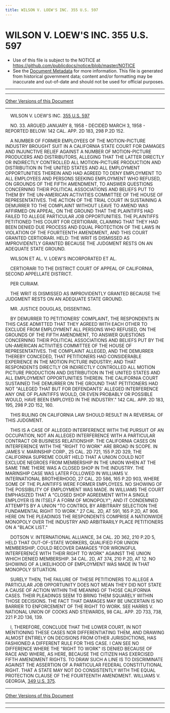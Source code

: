 ```yaml
---
title: WILSON V. LOEW'S INC. 355 U.S. 597
---
```


# WILSON V. LOEW'S INC. 355 U.S. 597

* Use of this file is subject to the NOTICE at https://github.com/publicdocs/notice/blob/master/NOTICE
* See the [Document Metadata](../../../index.md) for more information.
  This file is generated from historical government data; content and/or formatting may be inaccurate and out-of-date and should not be used for official purposes.

----------
----------

[Other Versions of this Document](https://publicdocs.github.io/go/links?ns=uslm-x&ref=%2Fus%2Fcourts%2Fscotus%2FusReporter%2F355%2F597)

----------

    WILSON V. LOEW'S INC. [355 U.S. 597][/us/courts/scotus/usReporter/355/597]

    NO. 33.  ARGUED JANUARY 8, 1958 - DECIDED MARCH 3, 1958 - REPORTED BELOW:  142 CAL. APP. 2D 183, 298 P.2D 152.

    A NUMBER OF FORMER EMPLOYEES OF THE MOTION-PICTURE INDUSTRY BROUGHT SUIT IN A CALIFORNIA STATE COURT FOR DAMAGES AND INJUNCTIVE RELIEF AGAINST A NUMBER OF MOTION-PICTURE PRODUCERS AND DISTRIBUTORS, ALLEGING THAT THE LATTER DIRECTLY OR INDIRECTLY CONTROLLED ALL MOTION-PICTURE PRODUCTION AND DISTRIBUTION IN THE UNITED STATES AND ALL EMPLOYMENT OPPORTUNITIES THEREIN AND HAD AGREED TO DENY EMPLOYMENT TO ALL EMPLOYEES AND PERSONS SEEKING EMPLOYMENT WHO REFUSED, ON GROUNDS OF THE FIFTH AMENDMENT, TO ANSWER QUESTIONS CONCERNING THEIR POLITICAL ASSOCIATIONS AND BELIEFS PUT TO THEM BY THE UN-AMERICAN ACTIVITIES COMMITTEE OF THE HOUSE OF REPRESENTATIVES.  THE ACTION OF THE TRIAL COURT IN SUSTAINING A DEMURRER TO THE COMPLAINT WITHOUT LEAVE TO AMEND WAS AFFIRMED ON APPEAL, ON THE GROUND THAT THE PLAINTIFFS HAD FAILED TO ALLEGE PARTICULAR JOB OPPORTUNITIES.  THE PLAINTIFFS PETITIONED THIS COURT FOR CERTIORARI, CLAIMING THAT THEY HAD BEEN DENIED DUE PROCESS AND EQUAL PROTECTION OF THE LAWS IN VIOLATION OF THE FOURTEENTH AMENDMENT, AND THIS COURT GRANTED CERTIORARI.  HELD:  THE WRIT IS DISMISSED AS IMPROVIDENTLY GRANTED BECAUSE THE JUDGMENT RESTS ON AN ADEQUATE STATE GROUND.

    WILSON ET AL. V. LOEW'S INCORPORATED ET AL.

    CERTIORARI TO THE DISTRICT COURT OF APPEAL OF CALIFORNIA, SECOND APPELLATE DISTRICT.

    PER CURIAM.

    THE WRIT IS DISMISSED AS IMPROVIDENTLY GRANTED BECAUSE THE JUDGMENT RESTS ON AN ADEQUATE STATE GROUND.

    MR. JUSTICE DOUGLAS, DISSENTING.

    BY DEMURRER TO PETITIONERS' COMPLAINT, THE RESPONDENTS IN THIS CASE ADMITTED THAT THEY AGREED WITH EACH OTHER TO EXCLUDE FROM EMPLOYMENT ALL PERSONS WHO REFUSED, ON THE GROUNDS OF THE FIFTH AMENDMENT, TO ANSWER QUESTIONS CONCERNING THEIR POLITICAL ASSOCIATIONS AND BELIEFS PUT BY THE UN-AMERICAN ACTIVITIES COMMITTEE OF THE HOUSE OF REPRESENTATIVES.  THE COMPLAINT ALLEGED, AND THE DEMURRER THEREBY CONCEDED, THAT PETITIONERS HAD CONSIDERABLE EXPERIENCE IN THE MOTION PICTURE INDUSTRY; AND THAT RESPONDENTS DIRECTLY OR INDIRECTLY CONTROLLED ALL MOTION PICTURE PRODUCTION AND DISTRIBUTION IN THE UNITED STATES AND ALL EMPLOYMENT OPPORTUNITIES THEREIN.  THE CALIFORNIA COURT SUSTAINED THE DEMURRER ON THE GROUND THAT PETITIONERS HAD NOT "ALLEGED THAT BUT FOR DEFENDANTS' ALLEGED INTERFERENCE ANY ONE OF PLAINTIFFS WOULD, OR EVEN PROBABLY OR POSSIBLE WOULD, HAVE BEEN EMPLOYED IN THE INDUSTRY."  142 CAL. APP. 2D 183, 195, 298 P.2D 152, 160.

    THIS RULING ON CALIFORNIA LAW SHOULD RESULT IN A REVERSAL OF THIS JUDGMENT.

    THIS IS A CASE OF ALLEGED INTERFERENCE WITH THE PURSUIT OF AN OCCUPATION, NOT AN ALLEGED INTERFERENCE WITH A PARTICULAR CONTRACT OR BUSINESS RELATIONSHIP.  THE CALIFORNIA CASES ON INTERFERENCE WITH THE "RIGHT TO WORK" ARE BROAD IN SCOPE.  IN JAMES V. MARINSHIP CORP., 25 CAL. 2D 721, 155 P.2D 329, THE CALIFORNIA SUPREME COURT HELD THAT A UNION COULD NOT EXCLUDE NEGROES FROM MEMBERSHIP IN THE UNION WHEN AT THE SAME TIME THERE WAS A CLOSED SHOP IN THE INDUSTRY.  THE MARINSHIP CASE WAS LATER FOLLOWED IN WILLIAMS V. INTERNATIONAL BROTHERHOOD, 27 CAL. 2D 586, 165 P.2D 903, WHERE SOME OF THE PLAINTIFFS WERE FORMER EMPLOYEES.  NO SHOWING OF THE POSSIBILITY OF EMPLOYMENT WAS MADE.  IN WILLIAMS THE COURT EMPHASIZED THAT A "CLOSED SHOP AGREEMENT WITH A SINGLE EMPLOYER IS IN ITSELF A FORM OF MONOPOLY"; AND IT CONDEMNED ATTEMPTS BY A UNION "TO CONTROL BY ARBITRARY SELECTION THE FUNDAMENTAL RIGHT TO WORK."  27 CAL. 2D, AT 591, 165 P.2D, AT 906.  HERE ON THE PLEADINGS THE RESPONDENTS COMPRISE A NATIONWIDE MONOPOLY OVER THE INDUSTRY AND ARBITRARILY PLACE PETITIONERS ON A "BLACK LIST."

    DOTSON V. INTERNATIONAL ALLIANCE, 34 CAL. 2D 362, 210 P.2D 5, HELD THAT OUT-OF-STATE WORKERS, QUALIFIED FOR UNION MEMBERSHIP, COULD RECOVER DAMAGES "FOR WRONGFUL INTERFERENCE WITH THEIR RIGHT TO WORK" AGAINST THE UNION WHICH DENIED MEMBERSHIP.  34 CAL. 2D, AT 374, 210 P.2D, AT 12.  NO SHOWING OF A LIKELIHOOD OF EMPLOYMENT WAS MADE IN THAT MONOPOLY SITUATION.

    SURELY THEN, THE FAILURE OF THESE PETITIONERS TO ALLEGE A PARTICULAR JOB OPPORTUNITY DOES NOT MEAN THEY DID NOT STATE A CAUSE OF ACTION WITHIN THE MEANING OF THOSE CALIFORNIA CASES.  THEIR PLEADINGS SEEM TO BRING THEM SQUARELY WITHIN THOSE DECISIONS.  THE FACT THAT DAMAGES MAY BE UNCERTAIN IS NO BARRIER TO ENFORCEMENT OF THE RIGHT TO WORK.  SEE HARRIS V. NATIONAL UNION OF COOKS AND STEWARDS, 98 CAL. APP. 2D 733, 738, 221 P.2D 136, 139.

    I, THEREFORE, CONCLUDE THAT THE LOWER COURT, IN NOT MENTIONING THESE CASES NOR DIFFERENTIATING THEM, AND DRAWING ALMOST ENTIRELY ON DECISIONS FROM OTHER JURISDICTIONS, HAS FASHIONED A DIFFERENT RULE FOR THIS CASE.  I CAN SEE NO DIFFERENCE WHERE THE "RIGHT TO WORK" IS DENIED BECAUSE OF RACE AND WHERE, AS HERE, BECAUSE THE CITIZEN HAS EXERCISED FIFTH AMENDMENT RIGHTS.  TO DRAW SUCH A LINE IS TO DISCRIMINATE AGAINST THE ASSERTION OF A PARTICULAR FEDERAL CONSTITUTIONAL RIGHT.  THAT A STATE MAY NOT DO CONSISTENTLY WITH THE EQUAL PROTECTION CLAUSE OF THE FOURTEENTH AMENDMENT.  WILLIAMS V. GEORGIA, [349 U.S. 375][/us/courts/scotus/usReporter/349/375].

----------

[Other Versions of this Document](https://publicdocs.github.io/go/links?ns=uslm-x&ref=%2Fus%2Fcourts%2Fscotus%2FusReporter%2F355%2F597)

----------
----------

[/us/courts/scotus/usReporter/355/597]: https://publicdocs.github.io/go/links?ns=uslm-x&ref=%2Fus%2Fcourts%2Fscotus%2FusReporter%2F355%2F597
[/us/courts/scotus/usReporter/349/375]: https://publicdocs.github.io/go/links?ns=uslm-x&ref=%2Fus%2Fcourts%2Fscotus%2FusReporter%2F349%2F375


